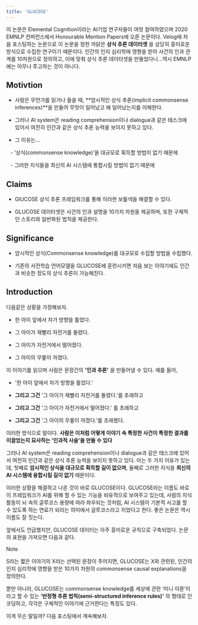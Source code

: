 ```yaml
---
title: 'GLUCOSE'
---
```


이 논문은 Elemental Cognition이라는 AI기업 연구자들이 여럿 참여하였으며 2020 EMNLP 컨퍼런스에서 Honourable Mention Papers에 오른 논문이다. Velog에 처음 포스팅하는 논문으로 이 논문을 정한 까닭은 **상식 추론 데이터셋** 을 상당히 흥미로운 방식으로 수집한 연구이기 때문이다. 인간의 인지 심리학에 영향을 받아 사건의 인과 관계를 10차원으로 정의하고, 이에 맞춰 상식 추론 데이터셋을 만들었다니...역시 EMNLP에는 아무나 투고하는 것이 아니다.  

## Motivtion

- 사람은 무언가를 읽거나 들을 때, **암시적인 상식 추론(implicit commonsense inferences)**을 만들어 무엇이 일어났고 왜 일어났는지를 이해한다.

- 그러나 AI system은 reading comprehension이나 dialogue과 같은 태스크에 있어서 여전히 인간과 같은 상식 추론 능력을 보이지 못하고 있다.

- 그 이유는...

   - ‘상식(commonsense knowledge)’을 대규모로 휙득할 방법이 없기 때문에

   - 그러한 지식들을 최신의 AI 시스템에 통합시킬 방법이 없기 때문에

  
## Claims


- GlUCOSE 상식 추론 프레임워크를 통해 이러한 보틀넥을 해결할 수 있다.

- GLUCOSE 데이터셋은 사건의 인과 설명을 10가지 차원을 제공하며, 또한 구체적인 스토리와 일반화된 법칙을 제공한다.


## Significance


- 암시적인 상식(Commonsense knowledge)를 대규모로 수집할 방법을 수립했다.

- 기존의 사전학습 언어모델을 GLUCOSE에 훈련시키면 처음 보는 이야기에도 인간과 비슷한 정도의 상식 추론이 가능해진다.

  
## Introduction

다음같은 상황을 가정해보자.

  

- 한 아이 앞에서 차가 방향을 틀었다.

- 그 아이가 재빨리 자전거를 돌렸다.

- 그 아이가 자전거에서 떨어졌다.

- 그 아이의 무릎이 까졌다.

  

이 이야기를 읽으며 사람은 문장간의 **'인과 추론'** 을 만들어낼 수 있다. 예를 들어,

  

- '한 아이 앞에서 차가 방향을 틀었다.'

- **그리고 그건** '그 아이가 재빨리 자전거를 돌렸다.'를 초래하고

- **그리고 그건** '그 아이가 자전거에서 떨어졌다.' 를 초래하고

- **그리고 그건** '그 아이의 무릎이 까졌다.'를 초래했다.

  

이러한 방식으로 말이다. **사람은 이처럼 어떻게 이야기 속 특정한 사건이 특정한 결과를 이끌었는지 묘사하는 '인과적 사슬'을 만들 수 있다**

  

그러나 AI system은 reading comprehension이나 dialogue과 같은 태스크에 있어서 여전히 인간과 같은 상식 추론 능력을 보이지 못하고 있다. 이는 두 가지 이유가 있는데, 첫째로 **암시적인 상식을 대규모로 획득할 길이 없으며**, 둘째로 그러한 지식을 **최신의 AI 시스템에 융합시킬 길이 없기** 때문이다.

  

이러한 상황을 해결하고 나온 것이 바로 GLUCOSE이다. GLUCOSE라는 이름도 바로 이 프레임워크가 AI를 위해 할 수 있는 기능을 비유적으로 보여주고 있는데, 사람의 지식 활동이 뇌 속의 글루코스 용량에 따라 좌우되는 것처럼, AI 시스템이 기본적 사고를 할 수 있도록 하는 연료가 되라는 의미에서 글루코스라고 지었다고 한다. 좋은 논문은 역시 이름도 잘 짓는다.

  

앞에서도 언급했지만, GLUCOSE 데이터는 아주 흥미로운 규칙으로 구축되었다. 논문의 표현을 가져오면 다음과 같다.
  

>[!note]
> S라는 짧은 이야기의 X라는 선택된 문장이 주어지면, GLUCOSE는 X와 관련된, 인간의 인지 심리학에 영향을 받은 10가지 차원의 commonsense causal explanations을 정의한다.

  
뿐만 아니라, GLUCOSE는 commonsense knowledge를 세상에 관한 ‘미니 이론’이라고 할 수 있는 **‘반정형 추론 법칙(semi-structured inference rules)'** 의 형태로 인코딩하고, 각각은 구체적인 이야기에 근거한다는 특징도 있다.

  

이게 무슨 말일까? 다음 포스팅에서 계속해보자.